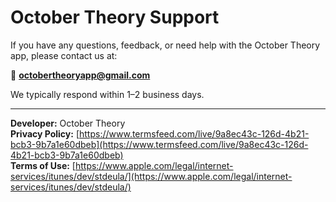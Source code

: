 # October Theory Support

If you have any questions, feedback, or need help with the October Theory app, please contact us at:

📧 **octobertheoryapp@gmail.com**

We typically respond within 1–2 business days.

---

**Developer:** October Theory  
**Privacy Policy:** [https://www.termsfeed.com/live/9a8ec43c-126d-4b21-bcb3-9b7a1e60dbeb](https://www.termsfeed.com/live/9a8ec43c-126d-4b21-bcb3-9b7a1e60dbeb)  
**Terms of Use:** [https://www.apple.com/legal/internet-services/itunes/dev/stdeula/](https://www.apple.com/legal/internet-services/itunes/dev/stdeula/)

